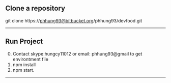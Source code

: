 ## Clone a repository

git clone https://phhung93@bitbucket.org/phhung93/devfood.git

---

## Run Project

0. Contact skype:hungcy11012 or email: phhung93@gmail to get environtment file
1. npm install
2. npm start.

---
